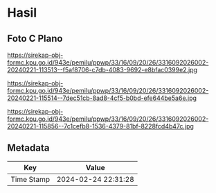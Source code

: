 # Hasil

## Foto C Plano

https://sirekap-obj-formc.kpu.go.id/943e/pemilu/ppwp/33/16/09/20/26/3316092026002-20240221-113513--f5af8706-c7db-4083-9692-e8bfac0399e2.jpg

https://sirekap-obj-formc.kpu.go.id/943e/pemilu/ppwp/33/16/09/20/26/3316092026002-20240221-115514--7dec51cb-8ad8-4cf5-b0bd-efe644be5a6e.jpg

https://sirekap-obj-formc.kpu.go.id/943e/pemilu/ppwp/33/16/09/20/26/3316092026002-20240221-115856--7c1cefb8-1536-4379-81bf-8228fcd4b47c.jpg


## Metadata

| Key        | Value               |
| ---------- | ------------------- |
| Time Stamp | 2024-02-24 22:31:28 |



